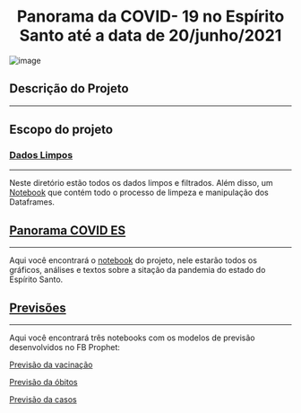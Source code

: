 <h1 align="center">Panorama da COVID- 19 no Espírito Santo até a data de 20/junho/2021</h1>

![image](https://github.com/GabrielDalBen/covid_ES/blob/main/dados_limpos/Panorama%20COVID%20-%20Esp%C3%ADrito%20Santo.jpg?raw=true)



## Descrição do Projeto
---

## Escopo do projeto 

### [Dados Limpos](https://github.com/GabrielDalBen/covid_ES/tree/main/dados_limpos)
---
Neste diretório estão todos os dados limpos e filtrados. Além disso, um [Notebook](https://github.com/GabrielDalBen/covid_ES/blob/main/dados_limpos/Limpeza_dados.ipynb) que contém todo o processo de limpeza e manipulação dos Dataframes.

## [Panorama COVID ES](https://github.com/GabrielDalBen/covid_ES/tree/main/panorama_COVID_ES)
---
Aqui você encontrará o [notebook](https://github.com/GabrielDalBen/covid_ES/blob/main/panorama_COVID_ES/Panorama_covid_Es.ipynb) do projeto, nele estarão todos os gráficos, análises e textos sobre a sitação da pandemia do estado do Espírito Santo.

## [Previsões](https://github.com/GabrielDalBen/covid_ES/tree/main/previsoes)
---
Aqui você encontrará três notebooks com os modelos de previsão desenvolvidos no FB Prophet:

[Previsão da vacinação](https://github.com/GabrielDalBen/covid_ES/blob/main/previsoes/1_Previsao_vacinacao.ipynb)

[Previsão da óbitos](https://github.com/GabrielDalBen/covid_ES/blob/main/previsoes/2_Previsao_obitos.ipynb)

[Previsão da casos](https://github.com/GabrielDalBen/covid_ES/blob/main/previsoes/3_Previsao_casos.ipynb) 
